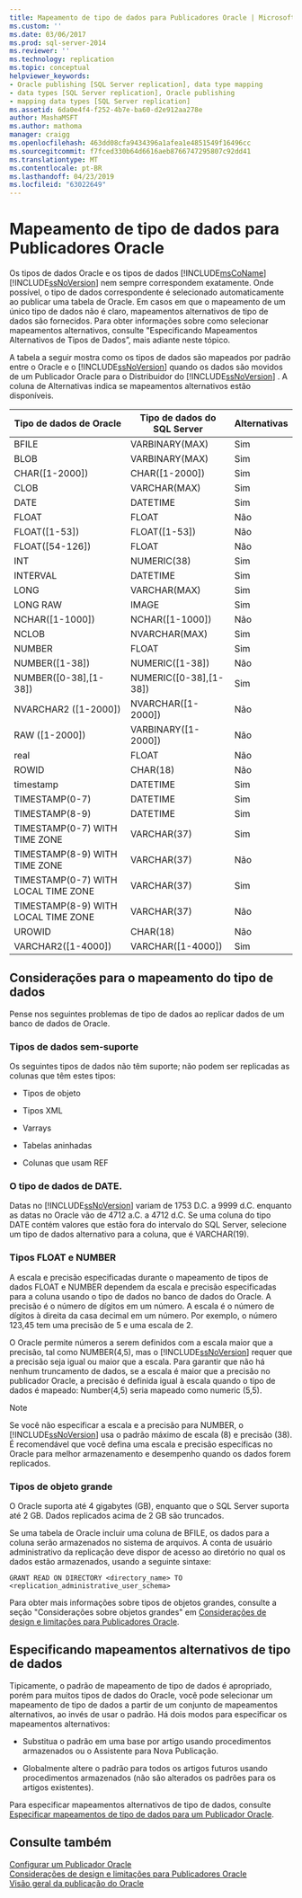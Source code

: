 ```yaml
---
title: Mapeamento de tipo de dados para Publicadores Oracle | Microsoft Docs
ms.custom: ''
ms.date: 03/06/2017
ms.prod: sql-server-2014
ms.reviewer: ''
ms.technology: replication
ms.topic: conceptual
helpviewer_keywords:
- Oracle publishing [SQL Server replication], data type mapping
- data types [SQL Server replication], Oracle publishing
- mapping data types [SQL Server replication]
ms.assetid: 6da0e4f4-f252-4b7e-ba60-d2e912aa278e
author: MashaMSFT
ms.author: mathoma
manager: craigg
ms.openlocfilehash: 463dd08cfa9434396a1afea1e4851549f16496cc
ms.sourcegitcommit: f7fced330b64d6616aeb8766747295807c92dd41
ms.translationtype: MT
ms.contentlocale: pt-BR
ms.lasthandoff: 04/23/2019
ms.locfileid: "63022649"
---
```

# <a name="data-type-mapping-for-oracle-publishers"></a>Mapeamento de tipo de dados para Publicadores Oracle
  Os tipos de dados Oracle e os tipos de dados [!INCLUDE[msCoName](../../../includes/msconame-md.md)][!INCLUDE[ssNoVersion](../../../includes/ssnoversion-md.md)] nem sempre correspondem exatamente. Onde possível, o tipo de dados correspondente é selecionado automaticamente ao publicar uma tabela de Oracle. Em casos em que o mapeamento de um único tipo de dados não é claro, mapeamentos alternativos de tipo de dados são fornecidos. Para obter informações sobre como selecionar mapeamentos alternativos, consulte "Especificando Mapeamentos Alternativos de Tipos de Dados”, mais adiante neste tópico.  
  
 A tabela a seguir mostra como os tipos de dados são mapeados por padrão entre o Oracle e o [!INCLUDE[ssNoVersion](../../../includes/ssnoversion-md.md)] quando os dados são movidos de um Publicador Oracle para o Distribuidor do [!INCLUDE[ssNoVersion](../../../includes/ssnoversion-md.md)] . A coluna de Alternativas indica se mapeamentos alternativos estão disponíveis.  
  
|Tipo de dados de Oracle|Tipo de dados do SQL Server|Alternativas|  
|----------------------|--------------------------|------------------|  
|BFILE|VARBINARY(MAX)|Sim|  
|BLOB|VARBINARY(MAX)|Sim|  
|CHAR([1-2000])|CHAR([1-2000])|Sim|  
|CLOB|VARCHAR(MAX)|Sim|  
|DATE|DATETIME|Sim|  
|FLOAT|FLOAT|Não|  
|FLOAT([1-53])|FLOAT([1-53])|Não|  
|FLOAT([54-126])|FLOAT|Não|  
|INT|NUMERIC(38)|Sim|  
|INTERVAL|DATETIME|Sim|  
|LONG|VARCHAR(MAX)|Sim|  
|LONG RAW|IMAGE|Sim|  
|NCHAR([1-1000])|NCHAR([1-1000])|Não|  
|NCLOB|NVARCHAR(MAX)|Sim|  
|NUMBER|FLOAT|Sim|  
|NUMBER([1-38])|NUMERIC([1-38])|Não|  
|NUMBER([0-38],[1-38])|NUMERIC([0-38],[1-38])|Sim|  
|NVARCHAR2 ([1-2000])|NVARCHAR([1-2000])|Não|  
|RAW ([1-2000])|VARBINARY([1-2000])|Não|  
|real|FLOAT|Não|  
|ROWID|CHAR(18)|Não|  
|timestamp|DATETIME|Sim|  
|TIMESTAMP(0-7)|DATETIME|Sim|  
|TIMESTAMP(8-9)|DATETIME|Sim|  
|TIMESTAMP(0-7) WITH TIME ZONE|VARCHAR(37)|Sim|  
|TIMESTAMP(8-9) WITH TIME ZONE|VARCHAR(37)|Não|  
|TIMESTAMP(0-7) WITH LOCAL TIME ZONE|VARCHAR(37)|Sim|  
|TIMESTAMP(8-9) WITH LOCAL TIME ZONE|VARCHAR(37)|Não|  
|UROWID|CHAR(18)|Não|  
|VARCHAR2([1-4000])|VARCHAR([1-4000])|Sim|  
  
## <a name="considerations-for-data-type-mapping"></a>Considerações para o mapeamento do tipo de dados  
 Pense nos seguintes problemas de tipo de dados ao replicar dados de um banco de dados de Oracle.  
  
### <a name="unsupported-data-types"></a>Tipos de dados sem-suporte  
 Os seguintes tipos de dados não têm suporte; não podem ser replicadas as colunas que têm estes tipos:  
  
-   Tipos de objeto  
  
-   Tipos XML  
  
-   Varrays  
  
-   Tabelas aninhadas  
  
-   Colunas que usam REF  
  
### <a name="the-date-data-type"></a>O tipo de dados de DATE.  
 Datas no [!INCLUDE[ssNoVersion](../../../includes/ssnoversion-md.md)] variam de 1753 D.C. a 9999 d.C. enquanto as datas no Oracle vão de 4712 a.C. a 4712 d.C. Se uma coluna do tipo DATE contém valores que estão fora do intervalo do SQL Server, selecione um tipo de dados alternativo para a coluna, que é VARCHAR(19).  
  
### <a name="float-and-number-types"></a>Tipos FLOAT e NUMBER  
 A escala e precisão especificadas durante o mapeamento de tipos de dados FLOAT e NUMBER dependem da escala e precisão especificadas para a coluna usando o tipo de dados no banco de dados do Oracle. A precisão é o número de dígitos em um número. A escala é o número de dígitos à direita da casa decimal em um número. Por exemplo, o número 123,45 tem uma precisão de 5 e uma escala de 2.  
  
 O Oracle permite números a serem definidos com a escala maior que a precisão, tal como NUMBER(4,5), mas o [!INCLUDE[ssNoVersion](../../../includes/ssnoversion-md.md)] requer que a precisão seja igual ou maior que a escala. Para garantir que não há nenhum truncamento de dados, se a escala é maior que a precisão no publicador Oracle, a precisão é definida igual à escala quando o tipo de dados é mapeado: Number(4,5) seria mapeado como numeric (5,5).  
  
> [!NOTE]  
>  Se você não especificar a escala e a precisão para NUMBER, o [!INCLUDE[ssNoVersion](../../../includes/ssnoversion-md.md)] usa o padrão máximo de escala (8) e precisão (38). É recomendável que você defina uma escala e precisão específicas no Oracle para melhor armazenamento e desempenho quando os dados forem replicados.  
  
### <a name="large-object-types"></a>Tipos de objeto grande  
 O Oracle suporta até 4 gigabytes (GB), enquanto que o SQL Server suporta até 2 GB. Dados replicados acima de 2 GB são truncados.  
  
 Se uma tabela de Oracle incluir uma coluna de BFILE, os dados para a coluna serão armazenados no sistema de arquivos. A conta de usuário administrativo da replicação deve dispor de acesso ao diretório no qual os dados estão armazenados, usando a seguinte sintaxe:  
  
 `GRANT READ ON DIRECTORY <directory_name> TO <replication_administrative_user_schema>`  
  
 Para obter mais informações sobre tipos de objetos grandes, consulte a seção "Considerações sobre objetos grandes" em [Considerações de design e limitações para Publicadores Oracle](design-considerations-and-limitations-for-oracle-publishers.md).  
  
## <a name="specifying-alternative-data-type-mappings"></a>Especificando mapeamentos alternativos de tipo de dados  
 Tipicamente, o padrão de mapeamento de tipo de dados é apropriado, porém para muitos tipos de dados do Oracle, você pode selecionar um mapeamento de tipo de dados a partir de um conjunto de mapeamentos alternativos, ao invés de usar o padrão. Há dois modos para especificar os mapeamentos alternativos:  
  
-   Substitua o padrão em uma base por artigo usando procedimentos armazenados ou o Assistente para Nova Publicação.  
  
-   Globalmente altere o padrão para todos os artigos futuros usando procedimentos armazenados (não são alterados os padrões para os artigos existentes).  
  
 Para especificar mapeamentos alternativos de tipo de dados, consulte [Especificar mapeamentos de tipo de dados para um Publicador Oracle](../publish/specify-data-type-mappings-for-an-oracle-publisher.md).  
  
## <a name="see-also"></a>Consulte também  
 [Configurar um Publicador Oracle](configure-an-oracle-publisher.md)   
 [Considerações de design e limitações para Publicadores Oracle](design-considerations-and-limitations-for-oracle-publishers.md)   
 [Visão geral da publicação do Oracle](oracle-publishing-overview.md)  
  
  
